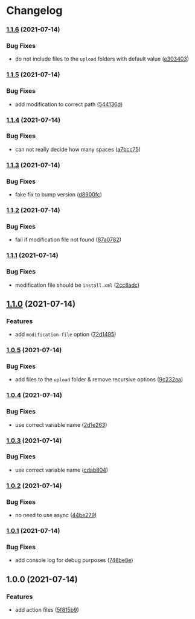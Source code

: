 # Changelog

### [1.1.6](https://www.github.com/brokeyourbike/prepare-opencart-module-action/compare/v1.1.5...v1.1.6) (2021-07-14)


### Bug Fixes

* do not include files to the `upload` folders with default value ([e303403](https://www.github.com/brokeyourbike/prepare-opencart-module-action/commit/e303403a8135a5c90d7459d153dfd5e537186062))

### [1.1.5](https://www.github.com/brokeyourbike/prepare-opencart-module-action/compare/v1.1.4...v1.1.5) (2021-07-14)


### Bug Fixes

* add modification to correct path ([544136d](https://www.github.com/brokeyourbike/prepare-opencart-module-action/commit/544136d0b1efd28efd0b02ec67069c46aa58d2ea))

### [1.1.4](https://www.github.com/brokeyourbike/prepare-opencart-module-action/compare/v1.1.3...v1.1.4) (2021-07-14)


### Bug Fixes

* can not really decide how many spaces ([a7bcc75](https://www.github.com/brokeyourbike/prepare-opencart-module-action/commit/a7bcc750ba10dcaea27645ecc4402eb555ff73af))

### [1.1.3](https://www.github.com/brokeyourbike/prepare-opencart-module-action/compare/v1.1.2...v1.1.3) (2021-07-14)


### Bug Fixes

* fake fix to bump version ([d8900fc](https://www.github.com/brokeyourbike/prepare-opencart-module-action/commit/d8900fc964ea62434098c965cb4b36c7f4a60063))

### [1.1.2](https://www.github.com/brokeyourbike/prepare-opencart-module-action/compare/v1.1.1...v1.1.2) (2021-07-14)


### Bug Fixes

* fail if modification file not found ([87a0782](https://www.github.com/brokeyourbike/prepare-opencart-module-action/commit/87a0782153fac8920f4bd9f2ec215a16a0158f18))

### [1.1.1](https://www.github.com/brokeyourbike/action-release-opencart-module/compare/v1.1.0...v1.1.1) (2021-07-14)


### Bug Fixes

* modification file should be `install.xml` ([2cc8adc](https://www.github.com/brokeyourbike/action-release-opencart-module/commit/2cc8adca50708b321304145a9e8bed75f1271ff9))

## [1.1.0](https://www.github.com/brokeyourbike/action-release-opencart-module/compare/v1.0.5...v1.1.0) (2021-07-14)


### Features

* add `modification-file` option ([72d1495](https://www.github.com/brokeyourbike/action-release-opencart-module/commit/72d1495e5e7d36e49bb02b752cf32714854b3749))

### [1.0.5](https://www.github.com/brokeyourbike/action-release-opencart-module/compare/v1.0.4...v1.0.5) (2021-07-14)


### Bug Fixes

* add files to the `upload` folder & remove recursive options ([9c232aa](https://www.github.com/brokeyourbike/action-release-opencart-module/commit/9c232aa21ddab6cb8d565e172346a94da6d4a13b))

### [1.0.4](https://www.github.com/brokeyourbike/action-release-opencart-module/compare/v1.0.3...v1.0.4) (2021-07-14)


### Bug Fixes

* use correct variable name ([2d1e263](https://www.github.com/brokeyourbike/action-release-opencart-module/commit/2d1e2639544413e80661964965e6bbb9c8e0c4d3))

### [1.0.3](https://www.github.com/brokeyourbike/action-release-opencart-module/compare/v1.0.2...v1.0.3) (2021-07-14)


### Bug Fixes

* use correct variable name ([cdab804](https://www.github.com/brokeyourbike/action-release-opencart-module/commit/cdab804539501fa907defb9d9dbf1b1be703e8fb))

### [1.0.2](https://www.github.com/brokeyourbike/action-release-opencart-module/compare/v1.0.1...v1.0.2) (2021-07-14)


### Bug Fixes

* no need to use async ([44be279](https://www.github.com/brokeyourbike/action-release-opencart-module/commit/44be279c44c136a3694306efd84b525ad4d33cb0))

### [1.0.1](https://www.github.com/brokeyourbike/action-release-opencart-module/compare/v1.0.0...v1.0.1) (2021-07-14)


### Bug Fixes

* add console log for debug purposes ([748be8e](https://www.github.com/brokeyourbike/action-release-opencart-module/commit/748be8ea154650f2f3f67695bbddb3691597e185))

## 1.0.0 (2021-07-14)


### Features

* add action files ([5f815b9](https://www.github.com/brokeyourbike/action-release-opencart-module/commit/5f815b91868a7c8d776e03652ea783ba110a72a9))

